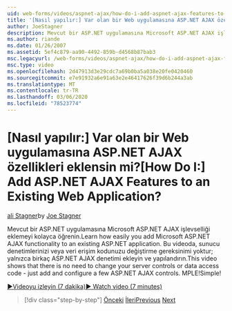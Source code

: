 ```yaml
---
uid: web-forms/videos/aspnet-ajax/how-do-i-add-aspnet-ajax-features-to-an-existing-web-application
title: '[Nasıl yapılır:] Var olan bir Web uygulamasına ASP.NET AJAX özellikleri eklensin mi? | Microsoft Docs'
author: JoeStagner
description: Mevcut bir ASP.NET uygulamasına Microsoft ASP.NET AJAX işlevselliği eklemeyi kolayca öğrenin. Bu videoda, hizmeti değiştirmenize gerek olmadığını gösterir...
ms.author: riande
ms.date: 01/26/2007
ms.assetid: 5ef4c879-aa90-4492-859b-d4568b87bab3
msc.legacyurl: /web-forms/videos/aspnet-ajax/how-do-i-add-aspnet-ajax-features-to-an-existing-web-application
msc.type: video
ms.openlocfilehash: 2d47913d3e29cdc7a69b0ba5a038e20fe0420460
ms.sourcegitcommit: e7e91932a6e91a63e2e46417626f39d6b244a3ab
ms.translationtype: MT
ms.contentlocale: tr-TR
ms.lasthandoff: 03/06/2020
ms.locfileid: "78523774"
---
```

# <a name="how-do-i-add-aspnet-ajax-features-to-an-existing-web-application"></a><span data-ttu-id="7ab5b-105">[Nasıl yapılır:] Var olan bir Web uygulamasına ASP.NET AJAX özellikleri eklensin mi?</span><span class="sxs-lookup"><span data-stu-id="7ab5b-105">[How Do I:] Add ASP.NET AJAX Features to an Existing Web Application?</span></span>

<span data-ttu-id="7ab5b-106">[ali Stagner](https://github.com/JoeStagner)</span><span class="sxs-lookup"><span data-stu-id="7ab5b-106">by [Joe Stagner](https://github.com/JoeStagner)</span></span>

<span data-ttu-id="7ab5b-107">Mevcut bir ASP.NET uygulamasına Microsoft ASP.NET AJAX işlevselliği eklemeyi kolayca öğrenin.</span><span class="sxs-lookup"><span data-stu-id="7ab5b-107">Learn how easily you add Microsoft ASP.NET AJAX functionality to an existing ASP.NET application.</span></span> <span data-ttu-id="7ab5b-108">Bu videoda, sunucu denetimlerinizi veya veri erişim kodunuzu değiştirme gereksinimi yoktur; yalnızca birkaç ASP.NET AJAX denetimi ekleyin ve yapılandırın.</span><span class="sxs-lookup"><span data-stu-id="7ab5b-108">This video shows that there is no need to change your server controls or data access code - just add and configure a few ASP.NET AJAX controls.</span></span> <span data-ttu-id="7ab5b-109">MPLE!</span><span class="sxs-lookup"><span data-stu-id="7ab5b-109">Simple!</span></span>

[<span data-ttu-id="7ab5b-110">&#9654;Videoyu izleyin (7 dakika)</span><span class="sxs-lookup"><span data-stu-id="7ab5b-110">&#9654; Watch video (7 minutes)</span></span>](https://channel9.msdn.com/Blogs/ASP-NET-Site-Videos/how-do-i-add-aspnet-ajax-features-to-an-existing-web-application)

> [!div class="step-by-step"]
> <span data-ttu-id="7ab5b-111">[Önceki](how-do-i-make-client-side-network-callbacks-with-aspnet-ajax.md)
> [İleri](how-do-i-aspnet-ajax-enable-an-existing-web-service.md)</span><span class="sxs-lookup"><span data-stu-id="7ab5b-111">[Previous](how-do-i-make-client-side-network-callbacks-with-aspnet-ajax.md)
[Next](how-do-i-aspnet-ajax-enable-an-existing-web-service.md)</span></span>
